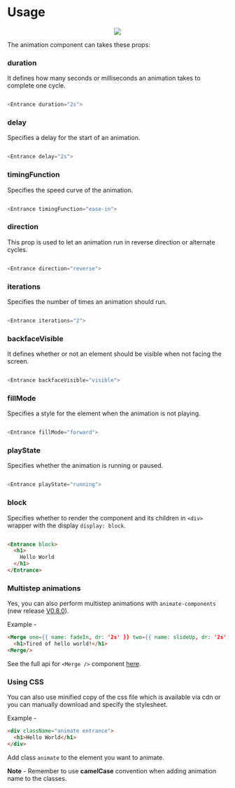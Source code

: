# Usage

<p align="center">
	<img src="https://gyazo.com/9fc95209d4a04c636b7af98711cd0df3.png" />
</p>

The animation component can takes these props:

### duration 
It defines how many seconds or milliseconds an animation takes to complete one cycle.

```javascript

<Entrance duration="2s">

```
### delay 
Specifies a delay for the start of an animation.

```javascript

<Entrance delay="2s">

```
### timingFunction 
Specifies the speed curve of the animation.

```javascript

<Entrance timingFunction="ease-in">

```
### direction
This prop is used to let an animation run in reverse direction or alternate cycles.

```javascript

<Entrance direction="reverse">

```
### iterations
Specifies the number of times an animation should run.

```javascript

<Entrance iterations="2">

```
### backfaceVisible
It defines whether or not an element should be visible when not facing the screen.

```javascript

<Entrance backfaceVisible="visible">

```
### fillMode
Specifies a style for the element when the animation is not playing.

```javascript

<Entrance fillMode="forward">

```
### playState
Specifies whether the animation is running or paused.

```javascript

<Entrance playState="running">

```
### block
Specifies whether to render the component and its children in `<div>` wrapper with the display `display: block`.

```html

<Entrance block>
  <h1>
    Hello World
  </h1>
</Entrance>

```

### Multistep animations
Yes, you can also perform multistep animations with `animate-components` (new release [V0.8.0]()). 

Example - 

```html
<Merge one={{ name: fadeIn, dr: '2s' }} two={{ name: slideUp, dr: '2s', tf: 'ease-in' }}>
  <h1>Tired of hello world!</h1>
<Merge/>
```

See the full api for `<Merge />` component [here]().

### Using CSS 
You can also use minified copy of the css file which is available via cdn or you can manually download and specify the stylesheet.

Example - 

```html
<div className="animate entrance">
  <h1>Hello World</h1>
</div>
```

Add class `animate` to the element you want to animate.

**Note** - Remember to use **camelCase** convention when adding animation name to the classes.
